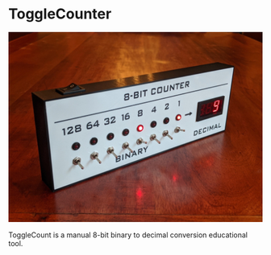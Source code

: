 # ToggleCounter
 
![Toggle counter front panel image](https://github.com/reubenstr/ToggleCounter/blob/master/images/small/toggleCounter-front.jpg)

ToggleCount is a manual 8-bit binary to decimal conversion educational tool.

